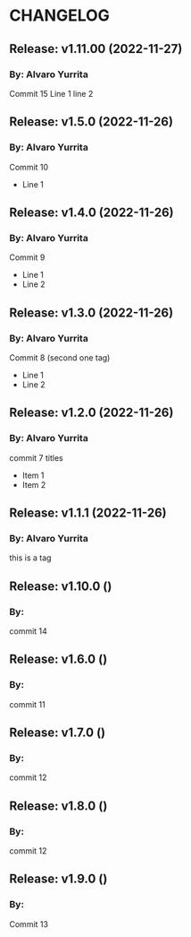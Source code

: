 # CHANGELOG

## Release: v1.11.00 (2022-11-27)
### By: Alvaro Yurrita
Commit 15
Line 1
line 2

## Release: v1.5.0 (2022-11-26)
### By: Alvaro Yurrita
Commit 10
* Line 1

## Release: v1.4.0 (2022-11-26)
### By: Alvaro Yurrita
Commit 9
* Line 1
* Line 2

## Release: v1.3.0 (2022-11-26)
### By: Alvaro Yurrita
Commit 8 (second one tag)
* Line 1
* Line 2

## Release: v1.2.0 (2022-11-26)
### By: Alvaro Yurrita
commit 7 titles
* Item 1
* Item 2

## Release: v1.1.1 (2022-11-26)
### By: Alvaro Yurrita
this is a tag

## Release: v1.10.0 ()
### By: 
commit 14

## Release: v1.6.0 ()
### By: 
commit 11

## Release: v1.7.0 ()
### By: 
commit 12

## Release: v1.8.0 ()
### By: 
commit 12

## Release: v1.9.0 ()
### By: 
Commit 13
